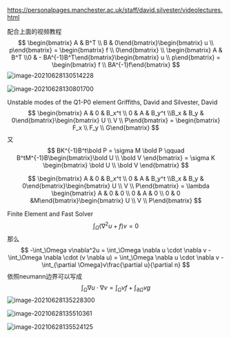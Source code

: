 https://personalpages.manchester.ac.uk/staff/david.silvester/videolectures.html

配合上面的视频教程
$$
\begin{bmatrix} A & B^T \\ B & 0\end{bmatrix}\begin{bmatrix} u \\ p\end{bmatrix} = \begin{bmatrix} f \\ 0\end{bmatrix} \\
\begin{bmatrix} A & B^T \\0 & - BA^{-1}B^T\end{bmatrix}\begin{bmatrix} u \\ p\end{bmatrix} = \begin{bmatrix} f \\ BA^{-1}f\end{bmatrix}
$$
![image-20210628130514228](D:\图形学书籍\系列流体文章\gif\image-20210628130514228.png)

![image-20210628130801700](D:\图形学书籍\系列流体文章\gif\image-20210628130801700.png)

Unstable modes of the Q1-P0 element Griffiths, David and Silvester, David  
$$
\begin{bmatrix} A & 0 & B_x^t \\ 0 & A & B_y^t \\B_x & B_y & 0\end{bmatrix}\begin{bmatrix} U \\ V \\ P\end{bmatrix} = \begin{bmatrix} F_x \\ F_y \\ G\end{bmatrix}
$$
又
$$
BK^{-1}B^t\bold P = \sigma M \bold P \qquad B^tM^{-1}B\begin{bmatrix}\bold U \\ \bold V \end{bmatrix} = \sigma K \begin{bmatrix} \bold U \\ \bold V \end{bmatrix}
$$

$$
\begin{bmatrix} A & 0 & B_x^t \\ 0 & A & B_y^t \\B_x & B_y & 0\end{bmatrix}\begin{bmatrix} U \\ V \\ P\end{bmatrix} = \lambda \begin{bmatrix} A & 0 & 0 \\ 0 & A & 0 \\ 0 & 0 &M\end{bmatrix}\begin{bmatrix} U \\ V \\ P\end{bmatrix}
$$

Finite Element and Fast Solver
$$
\int_\Omega (\nabla ^2u + f)v = 0 \tag{1.8}
$$
那么
$$
-\int_\Omega v\nabla^2u = \int_\Omega \nabla u \cdot \nabla v - \int_\Omega \nabla \cdot (v \nabla u) = \int_\Omega \nabla u \cdot \nabla v - \int_{\partial \Omega}v\frac{\partial u}{\partial n}
$$
依照neumann边界可以写成
$$
\int_\Omega \nabla u \cdot \nabla v = \int_\Omega vf + \int_{\partial \Omega}vg
$$
![image-20210628135228300](D:\图形学书籍\系列流体文章\gif\image-20210628135228300.png)

![image-20210628135510361](D:\图形学书籍\系列流体文章\gif\image-20210628135510361.png)

![image-20210628135524125](D:\图形学书籍\系列流体文章\gif\image-20210628135524125.png)